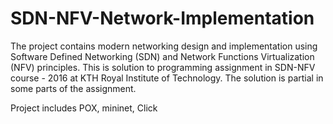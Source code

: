 # SDN-NFV-Network-Implementation

The project contains modern networking design and implementation using Software Defined Networking (SDN) and Network Functions Virtualization (NFV) principles. This is solution to programming assignment in SDN-NFV course - 2016 at KTH Royal Institute of Technology.
The solution is partial in some parts of the assignment.

Project includes POX, mininet, Click
